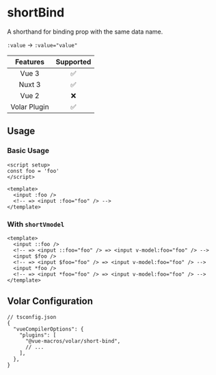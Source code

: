 # shortBind

<StabilityLevel level="stable" />

A shorthand for binding prop with the same data name.

`:value` -> `:value="value"`

|   Features   |     Supported      |
| :----------: | :----------------: |
|    Vue 3     | :white_check_mark: |
|    Nuxt 3    | :white_check_mark: |
|    Vue 2     |        :x:         |
| Volar Plugin | :white_check_mark: |

## Usage

### Basic Usage

```vue twoslash
<script setup>
const foo = 'foo'
</script>

<template>
  <input :foo />
  <!-- => <input :foo="foo" /> -->
</template>
```

### With `shortVmodel`

```vue
<template>
  <input ::foo />
  <!-- => <input ::foo="foo" /> => <input v-model:foo="foo" /> -->
  <input $foo />
  <!-- => <input $foo="foo" /> => <input v-model:foo="foo" /> -->
  <input *foo />
  <!-- => <input *foo="foo" /> => <input v-model:foo="foo" /> -->
</template>
```

## Volar Configuration

```jsonc {5}
// tsconfig.json
{
  "vueCompilerOptions": {
    "plugins": [
      "@vue-macros/volar/short-bind",
      // ...
    ],
  },
}
```
